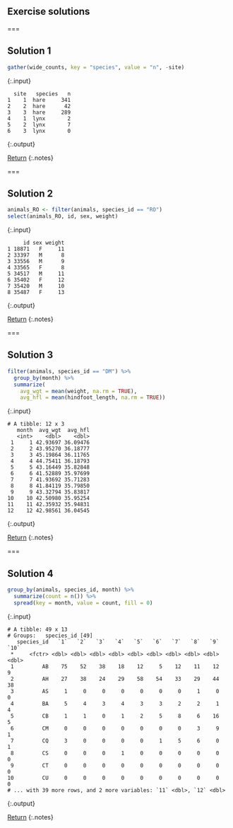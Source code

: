 ---
---

## Exercise solutions

===

## Solution 1


~~~r
gather(wide_counts, key = "species", value = "n", -site)
~~~
{:.input}
~~~
  site   species   n
1    1  hare     341
2    2  hare      42
3    3  hare     289
4    1  lynx       2
5    2  lynx       7
6    3  lynx       0
~~~
{:.output}

[Return](#exercise-1)
{:.notes}

===

## Solution 2


~~~r
animals_RO <- filter(animals, species_id == "RO")
select(animals_RO, id, sex, weight)
~~~
{:.input}
~~~
     id sex weight
1 18871   F     11
2 33397   M      8
3 33556   M      9
4 33565   F      8
5 34517   M     11
6 35402   F     12
7 35420   M     10
8 35487   F     13
~~~
{:.output}

[Return](#exercise-2)
{:.notes}

===

## Solution 3


~~~r
filter(animals, species_id == "DM") %>%
  group_by(month) %>%
  summarize(
    avg_wgt = mean(weight, na.rm = TRUE),
    avg_hfl = mean(hindfoot_length, na.rm = TRUE))
~~~
{:.input}
~~~
# A tibble: 12 x 3
   month  avg_wgt  avg_hfl
   <int>    <dbl>    <dbl>
 1     1 42.93697 36.09476
 2     2 43.95270 36.18777
 3     3 45.19864 36.11765
 4     4 44.75411 36.18793
 5     5 43.16449 35.82848
 6     6 41.52889 35.97699
 7     7 41.93692 35.71283
 8     8 41.84119 35.79850
 9     9 43.32794 35.83817
10    10 42.50980 35.95254
11    11 42.35932 35.94831
12    12 42.98561 36.04545
~~~
{:.output}

[Return](#exercise-3)
{:.notes}

===

## Solution 4


~~~r
group_by(animals, species_id, month) %>%
  summarize(count = n()) %>%
  spread(key = month, value = count, fill = 0)
~~~
{:.input}
~~~
# A tibble: 49 x 13
# Groups:   species_id [49]
   species_id   `1`   `2`   `3`   `4`   `5`   `6`   `7`   `8`   `9`  `10`
 *     <fctr> <dbl> <dbl> <dbl> <dbl> <dbl> <dbl> <dbl> <dbl> <dbl> <dbl>
 1         AB    75    52    38    18    12     5    12    11    12     9
 2         AH    27    38    24    29    58    54    33    29    44    38
 3         AS     1     0     0     0     0     0     0     1     0     0
 4         BA     5     4     3     4     3     3     2     2     1     4
 5         CB     1     1     0     1     2     5     8     6    16     5
 6         CM     0     0     0     0     0     0     0     3     9     1
 7         CQ     3     0     0     0     0     1     5     6     0     1
 8         CS     0     0     0     1     0     0     0     0     0     0
 9         CT     0     0     0     0     0     0     0     0     0     0
10         CU     0     0     0     0     0     0     0     0     0     0
# ... with 39 more rows, and 2 more variables: `11` <dbl>, `12` <dbl>
~~~
{:.output}

[Return](#exercise-3)
{:.notes}
